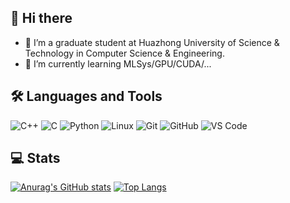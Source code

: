 ## 👋 Hi there 

- 🔭 I’m a graduate student at Huazhong University of Science & Technology in Computer Science & Engineering.
- 🌱 I’m currently learning MLSys/GPU/CUDA/...

## 🛠 Languages and Tools
![C++](https://img.shields.io/badge/-C++-%2300599C.svg?style=flat-square&logo=c%2B%2B&logoColor=white)
![C](https://img.shields.io/badge/C-%2300599C?style=flat-square&logo=c&logoColor=white)
![Python](http://img.shields.io/badge/-Python-3776AB?style=flat-square&logo=python&logoColor=ffff4a)
![Linux](https://img.shields.io/badge/Linux-FCC624?style=flat-square&logo=linux&logoColor=black)
![Git](https://img.shields.io/badge/git-%23F05033?style=flat-square&logo=git&logoColor=white)
![GitHub](https://img.shields.io/badge/github-%23121011?style=flat-square&logo=github&logoColor=white)
![VS Code](http://img.shields.io/badge/-VS%20Code-007ACC?style=flat-square&logo=visual-studio-code&logoColor=ffffff)
## 💻 Stats

[![Anurag's GitHub stats](https://github-readme-stats.vercel.app/api?username=siriusdm&count_private=true&show_icons=true&theme=synthwave)](https://github.com/anuraghazra/github-readme-stats)
[![Top Langs](https://github-readme-stats.vercel.app/api/top-langs/?username=siriusdm&layout=compact&show_icons=true&theme=synthwave)](https://github.com/anuraghazra/github-readme-stats)

<!--
**SiriusDM/SiriusDM** is a ✨ _special_ ✨ repository because its `README.md` (this file) appears on your GitHub profile.

Here are some ideas to get you started:

- 🔭 I’m currently working on ...
- 🌱 I’m currently learning ...
- 👯 I’m looking to collaborate on ...
- 🤔 I’m looking for help with ...
- 💬 Ask me about ...
- 📫 How to reach me: ...
- 😄 Pronouns: ...
- ⚡ Fun fact: ...
-->
